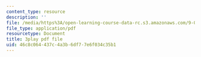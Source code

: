 ```yaml
---
content_type: resource
description: ''
file: /media/https%3A/open-learning-course-data-rc.s3.amazonaws.com/9-00sc-introduction-to-psychology-fall-2011/46c8c064437c4a3b6df77e6f034c35b1_zPPsdsAQBx4.pdf
file_type: application/pdf
resourcetype: Document
title: 3play pdf file
uid: 46c8c064-437c-4a3b-6df7-7e6f034c35b1
---
```

